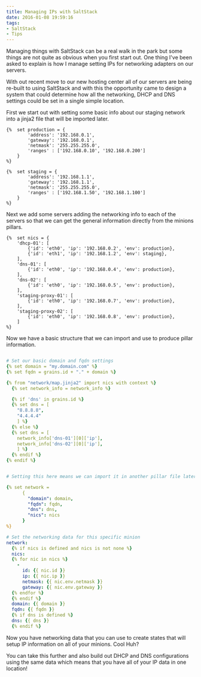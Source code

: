 ```yaml
---
title: Managing IPs with SaltStack
date: 2016-01-08 19:59:16
tags: 
- SaltStack
- Tips
---
```


Managing things with SaltStack can be a real walk in the park but some things are not quite as obvious when you first start out. One thing I've been asked to explain is how I manage setting IPs for networking adapters on our servers. 

With out recent move to our new hosting center all of our servers are being re-built to using SaltStack and with this the opportunity came to design a system that could determine how all the networking, DHCP and DNS settings could be set in a single simple location.
<!-- more -->

First we start out with setting some basic info about our staging network into a jinja2 file that will be imported later.

```jinja2 /srv/pillar/network/map.jinja2
{%  set production = {
        'address': '192.168.0.1',
        'gateway': '192.168.0.1',
        'netmask': '255.255.255.0',
        'ranges' : ['192.168.0.10', '192.168.0.200']
    }
%}

{%  set staging = {
        'address': '192.168.1.1',
        'gateway': '192.168.1.1',
        'netmask': '255.255.255.0',
        'ranges' : ['192.168.1.50', '192.168.1.100']
    }
%}
```

Next we add some servers adding the networking info to each of the servers so that we can get the general information directly from the minions pillars.

```jinja2 /srv/pillar/network/map.jinja2
{%  set nics = {
    'dhcp-01': [
        {'id': 'eth0', 'ip': '192.168.0.2', 'env': production},
        {'id': 'eth1', 'ip': '192.168.1.2', 'env': staging},
    ],
    'dns-01': [
        {'id': 'eth0', 'ip': '192.168.0.4', 'env': production},
    ],
    'dns-02': [
        {'id': 'eth0', 'ip': '192.168.0.5', 'env': production},
    ],
    'staging-proxy-01': [
        {'id': 'eth0', 'ip': '192.168.0.7', 'env': production},
    ],
    'staging-proxy-02': [
        {'id': 'eth0', 'ip': '192.168.0.8', 'env': production},
    ]
%}
```

Now we have a basic structure that we can import and use to produce pillar information.

```yaml /srv/pillar/network/init.sls

# Set our basic domain and fqdn settings
{% set domain = "my.domain.com" %}
{% set fqdn = grains.id + "." + domain %}

{% from "network/map.jinja2" import nics with context %}
  {% set network_info = network_info %}

  {% if 'dns' in grains.id %}
  {% set dns = [
    "8.8.8.8",
    "4.4.4.4"
    ] %}
  {% else %}
  {% set dns = [
    network_info['dns-01'][0]['ip'],
    network_info['dns-02'][0]['ip'],
    ] %}
  {% endif %}
{% endif %}


# Setting this here means we can import it in another pillar file later on

{% set network =
      {
        "domain": domain,
        "fqdn": fqdn,
        "dns": dns,
        "nics": nics
      }
%}

# Set the networking data for this specific minion
network:
  {% if nics is defined and nics is not none %}
  nics:
  {% for nic in nics %}
    -
      id: {{ nic.id }}
      ip: {{ nic.ip }}
      netmask: {{ nic.env.netmask }}
      gateway: {{ nic.env.gateway }}
  {% endfor %}
  {% endif %}
  domain: {{ domain }}
  fqdn: {{ fqdn }}
  {% if dns is defined %}
  dns: {{ dns }}
  {% endif %}
 ```

 Now you have networking data that you can use to create states that will setup IP information on all of your minions. Cool Huh?

 You can take this further and also build out DHCP and DNS configurations using the same data which means that you have all of your IP data in one location!